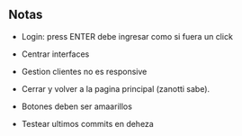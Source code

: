## Notas

* Login: press ENTER debe ingresar como si fuera un click

* Centrar interfaces

* Gestion clientes no es responsive

* Cerrar y volver a la pagina principal (zanotti sabe).

* Botones deben ser amaarillos 

* Testear ultimos commits en deheza